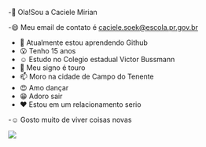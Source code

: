 
-👋 Ola!Sou a Caciele Mirian

-:smile: Meu email de contato é caciele.soek@escola.pr.gov.br
- 🌱 Atualmente estou aprendendo Github
- :open_mouth: Tenho 15 anos
- :relaxed: Estudo no Colegio estadual Victor Bussmann
- :pushpin: Meu signo é touro
- 📫 Moro na cidade de Campo do Tenente
- :heart_eyes: Amo dançar
- :grin: Adoro sair
- :heart: Estou em um relacionamento serio

-:relaxed: Gosto muito de viver coisas novas

<img src="https://img.shields.io/badge/Instagram-E4405F?style=for-the-badge&logo=instagram&logoColor=white"/>
